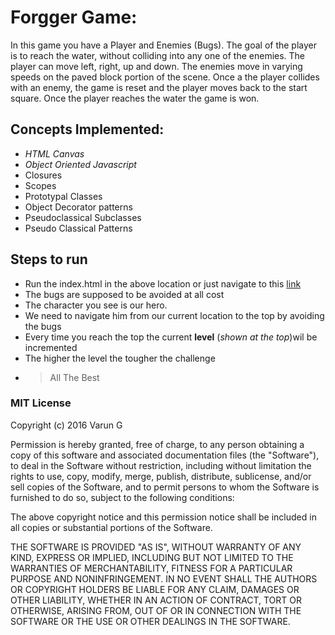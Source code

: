 # Forgger Game:

In this game you have a Player and Enemies (Bugs). The goal of the player is to reach the water, without colliding into any one of the enemies. The player can move left, right, up and down. The enemies move in varying speeds on the paved block portion of the scene. Once a the player collides with an enemy, the game is reset and the player moves back to the start square. Once the player reaches the water the game is won.

## Concepts Implemented:
* *HTML Canvas*
* *Object Oriented Javascript*
* Closures
* Scopes
* Prototypal Classes
* Object Decorator patterns
* Pseudoclassical Subclasses
* Pseudo Classical Patterns

## Steps to run
* Run the index.html in the above location or just navigate to this [link]()
* The bugs are supposed to be avoided at all cost
* The character you see is our hero.
* We need to navigate him from our current location to the top by avoiding the bugs
* Every time you reach the top the current **level** (*shown at the top*)wil be incremented
* The higher the level the tougher the challenge
* >All The Best

### MIT License

Copyright (c) 2016 Varun G

Permission is hereby granted, free of charge, to any person obtaining a copy
of this software and associated documentation files (the "Software"), to deal
in the Software without restriction, including without limitation the rights
to use, copy, modify, merge, publish, distribute, sublicense, and/or sell
copies of the Software, and to permit persons to whom the Software is
furnished to do so, subject to the following conditions:

The above copyright notice and this permission notice shall be included in all
copies or substantial portions of the Software.

THE SOFTWARE IS PROVIDED "AS IS", WITHOUT WARRANTY OF ANY KIND, EXPRESS OR
IMPLIED, INCLUDING BUT NOT LIMITED TO THE WARRANTIES OF MERCHANTABILITY,
FITNESS FOR A PARTICULAR PURPOSE AND NONINFRINGEMENT. IN NO EVENT SHALL THE
AUTHORS OR COPYRIGHT HOLDERS BE LIABLE FOR ANY CLAIM, DAMAGES OR OTHER
LIABILITY, WHETHER IN AN ACTION OF CONTRACT, TORT OR OTHERWISE, ARISING FROM,
OUT OF OR IN CONNECTION WITH THE SOFTWARE OR THE USE OR OTHER DEALINGS IN THE
SOFTWARE.
